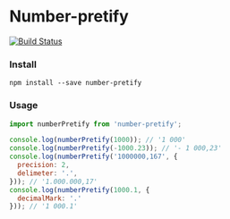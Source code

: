 # Number-pretify

[![Build Status](https://travis-ci.org/mchirkin/number-pretify.svg?branch=master)](https://travis-ci.org/mchirkin/number-pretify)

### Install
```
npm install --save number-pretify
```

### Usage
```javascript
import numberPretify from 'number-pretify';

console.log(numberPretify(1000)); // '1 000'
console.log(numberPretify(-1000.23)); // '- 1 000,23'
console.log(numberPretify('1000000,167', {
  precision: 2,
  delimeter: '.',
})); // '1.000.000,17'
console.log(numberPretify(1000.1, {
  decimalMark: '.'
})); // '1 000.1'
```
